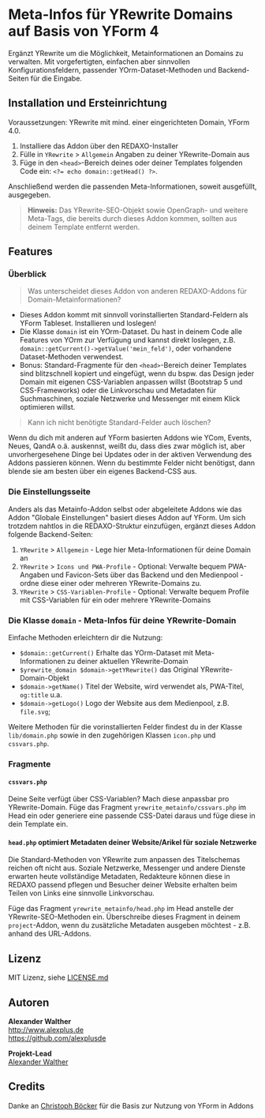 # Meta-Infos für YRewrite Domains auf Basis von YForm 4

Ergänzt YRewrite um die Möglichkeit, Metainformationen an Domains zu verwalten. Mit vorgefertigten, einfachen aber sinnvollen Konfigurationsfeldern, passender YOrm-Dataset-Methoden und Backend-Seiten für die Eingabe.

## Installation und Ersteinrichtung

Voraussetzungen: YRewrite mit mind. einer eingerichteten Domain, YForm 4.0.

1. Installiere das Addon über den REDAXO-Installer
2. Fülle in `YRewrite` > `Allgemein` Angaben zu deiner YRewrite-Domain aus
3. Füge in den `<head>`-Bereich deines oder deiner Templates folgenden Code ein: `<?= echo domain::getHead() ?>`.

Anschließend werden die passenden Meta-Informationen, soweit ausgefüllt, ausgegeben.

> **Hinweis:** Das YRewrite-SEO-Objekt sowie OpenGraph- und weitere Meta-Tags, die bereits durch dieses Addon kommen, sollten aus deinem Template entfernt werden.
## Features
### Überblick

> Was unterscheidet dieses Addon von anderen REDAXO-Addons für Domain-Metainformationen?

- Dieses Addon kommt mit sinnvoll vorinstallierten Standard-Feldern als YForm Tableset. Installieren und loslegen!
- Die Klasse `domain` ist ein YOrm-Dataset. Du hast in deinem Code alle Features von YOrm zur Verfügung und kannst direkt loslegen, z.B. `domain::getCurrent()->getValue('mein_feld')`, oder vorhandene Dataset-Methoden verwendest.
- Bonus: Standard-Fragmente für den `<head>`-Bereich deiner Templates sind blitzschnell kopiert und eingefügt, wenn du bspw. das Design jeder Domain mit eigenen CSS-Variablen anpassen willst (Bootstrap 5 und CSS-Frameworks) oder die Linkvorschau und Metadaten für Suchmaschinen, soziale Netzwerke und Messenger mit einem Klick optimieren willst.

> Kann ich nicht benötigte Standard-Felder auch löschen?

Wenn du dich mit anderen auf YForm basierten Addons wie YCom, Events, Neues, QandA o.ä. auskennst, weißt du, dass dies zwar möglich ist, aber unvorhergesehene Dinge bei Updates oder in der aktiven Verwendung des Addons passieren können. Wenn du bestimmte Felder nicht benötigst, dann blende sie am besten über ein eigenes Backend-CSS aus.

### Die Einstellungsseite

Anders als das Metainfo-Addon selbst oder abgeleitete Addons wie das Addon "Globale Einstellungen" basiert dieses Addon auf YForm. Um sich trotzdem nahtlos in die REDAXO-Struktur einzufügen, ergänzt dieses Addon folgende Backend-Seiten:

1. `YRewrite` > `Allgemein`  - Lege hier Meta-Informationen für deine Domain an
2. `YRewrite` > `Icons und PWA-Profile` - Optional: Verwalte bequem PWA-Angaben und Favicon-Sets über das Backend und den Medienpool - ordne diese einer oder mehreren YRewrite-Domains zu.
3. `YRewrite` > `CSS-Variablen-Profile` - Optional: Verwalte bequem Profile mit CSS-Variablen für ein oder mehrere YRewrite-Domains

### Die Klasse `domain` - Meta-Infos für deine YRewrite-Domain

Einfache Methoden erleichtern dir die Nutzung:

* `$domain::getCurrent()` Erhalte das YOrm-Dataset mit Meta-Informationen zu deiner aktuellen YRewrite-Domain
* `$yrewrite_domain $domain->getYRewrite()` das Original YRewrite-Domain-Objekt
* `$domain->getName()` Titel der Website, wird verwendet als, PWA-Titel, `og:title` u.a.
* `$domain->getLogo()` Logo der Website aus dem Medienpool, z.B. `file.svg`;

Weitere Methoden für die vorinstallierten Felder findest du in der Klasse `lib/domain.php` sowie in den zugehörigen Klassen `icon.php` und `cssvars.php`.

### Fragmente

#### `cssvars.php`

Deine Seite verfügt über CSS-Variablen? Mach diese anpassbar pro YRewrite-Domain. Füge das Fragment `yrewrite_metainfo/cssvars.php` im Head ein oder generiere eine passende CSS-Datei daraus und füge diese in dein Template ein.

#### `head.php` optimiert Metadaten deiner Website/Arikel für soziale Netzwerke

Die Standard-Methoden von YRewrite zum anpassen des Titelschemas reichen oft nicht aus. Soziale Netzwerke, Messenger und andere Dienste erwarten heute vollständige Metadaten, Redakteure können diese in REDAXO passend pflegen und Besucher deiner Website erhalten beim Teilen von Links eine sinnvolle Linkvorschau.

Füge das Fragment `yrewrite_metainfo/head.php` im Head anstelle der YRewrite-SEO-Methoden ein. Überschreibe dieses Fragment in deinem `project`-Addon, wenn du zusätzliche Metadaten ausgeben möchtest - z.B. anhand des URL-Addons.

## Lizenz

MIT Lizenz, siehe [LICENSE.md](https://github.com/alexplusde/dummy/blob/master/LICENSE.md)  

## Autoren

**Alexander Walther**  
http://www.alexplus.de  
https://github.com/alexplusde  

**Projekt-Lead**  
[Alexander Walther](https://github.com/alexplusde)

## Credits

Danke an [Christoph Böcker](https://github.com/christophboecker) für die Basis zur Nutzung von YForm in Addons
